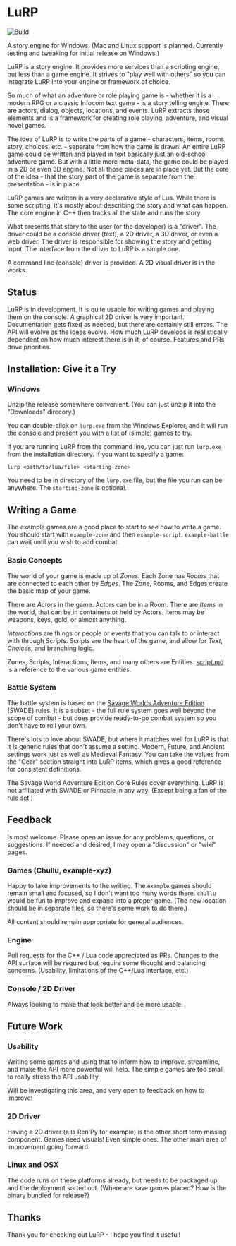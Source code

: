 # LuRP

![Build](https://github.com/leethomason/lurp/actions/workflows/c-cpp.yml/badge.svg)

A story engine for Windows. (Mac and Linux support is planned. Currently testing and tweaking for 
initial release on Windows.)

LuRP is a story engine. It provides more services than a scripting engine, but less than a game
engine. It strives to "play well with others" so you can integrate LuRP into your engine or
framework of choice.

So much of what an adventure or role playing game is - whether it is a modern RPG or a
classic Infocom text game - is a story telling engine. There are actors, dialog, objects,
locations, and events. LuRP extracts those elements and is a framework for creating role
playing, adventure, and visual novel games.

The idea of LuRP is to write the parts of a game - characters, items, rooms, story,
choices, etc. - separate from how the game is drawn. An entire LuRP game could be written and
played in text basically just an old-school adventure game. But with a little
more meta-data, the game could be played in a 2D or even 3D engine. Not all those pieces are
in place yet. But the core of the idea - that the story part of the game is separate from the
presentation - is in place.

LuRP games are written in a very declarative style of Lua. While there is some scripting,
it's mostly about describing the story and what can happen. The core engine in C++ then
tracks all the state and runs the story.

What presents that story to the user (or the developer) is a "driver". The driver could be
a console driver (text), a 2D driver, a 3D driver, or even a web driver. The driver is responsible
for showing the story and getting input. The interface from the driver to LuRP is a simple
one.

A command line (console) driver is provided. A 2D visual driver is in the works.

## Status

LuRP is in development. It is quite usable for writing games and playing them on the console.
A graphical 2D driver is very important. Documentation gets fixed as needed, but there are
certainly still errors. The API will evolve as the ideas evolve. How much LuRP develops
is realistically dependent on how much interest there is in it, of course. Features and PRs
drive priorities.

## Installation: Give it a Try

### Windows

Unzip the release somewhere convenient. (You can just unzip it into the "Downloads" direcory.)

You can double-click on `lurp.exe` from the Windows Explorer, and it will run the console
and present you with a list of (simple) games to try.

If you are running LuRP from the command line, you can just run `lurp.exe` from the installation
directory. If you want to specify a game:

```shell
lurp <path/to/lua/file> <starting-zone>
```

You need to be in directory of the `lurp.exe` file, but the file you
run can be anywhere. The `starting-zone` is optional.

## Writing a Game

The example games are a good place to start to see how to write a game. You should
start with `example-zone` and then `example-script`. `example-battle` can wait until
you wish to add combat.

### Basic Concepts

The world of your game is made up of *Zones*. Each Zone has *Rooms* that are connected
to each other by *Edges*. The Zone, Rooms, and Edges create the basic map of your game.

There are *Actors* in the game. Actors can be in a Room. There are *Items* in the world,
that can be in containers or held by Actors. Items may be weapons, keys, gold, or almost
anything.

*Interaction*s are things or people or events that you can talk to or interact with
through *Script*s. Scripts are the heart of the game, and allow for *Text*, *Choices*,
and branching logic.

Zones, Scripts, Interactions, Items, and many others are Entities.
[script.md](script.md) is a reference to the various game entities.

### Battle System

The battle system is based on the [Savage Worlds Adventure Edition](https://peginc.com/savage-settings/savage-worlds/) (SWADE) rules.
It is a subset - the full rule system goes well beyond the scope of combat -
but does provide ready-to-go combat system so you don't have to roll your own.

There's lots to love about SWADE, but where it matches well for LuRP is that it
is generic rules that don't assume a setting. Modern, Future, and Ancient settings
work just as well as Medieval Fantasy. You can take the values from the "Gear" section
straight into LuRP items, which gives a good reference for consistent definitions.

The Savage World Adventure Edition Core Rules cover everything. LuRP is not affiliated
with SWADE or Pinnacle in any way. (Except being a fan of the rule set.)

## Feedback

Is most welcome. Please open an issue for any problems, questions, or suggestions. If needed
and desired, I may open a "discussion" or "wiki" pages.

### Games (Chullu, example-xyz)

Happy to take improvements to the writing. The `example` games should remain small and focused,
so I don't want too many words there. `chullu` would be fun to improve and expand into a proper
game. (The new location should be in separate files, so there's some work to do there.)

All content should remain appropriate for general audiences.

### Engine

Pull requests for the C++ / Lua code appreciated as PRs. Changes to the API surface will be
required but require some thought and balancing concerns. (Usability, limitations of the
C++/Lua interface, etc.)

### Console / 2D Driver

Always looking to make that look better and be more usable.

## Future Work

### Usability

Writing some games and using that to inform how to improve, streamline, and make the API
more powerful will help. The simple games are too small to really stress the API usability.

Will be investigating this area, and very open to feedback on how to improve!

### 2D Driver

Having a 2D driver (a la Ren'Py for example) is the other short term missing component.
Games need visuals! Even simple ones. The other main area of improvement going forward.

### Linux and OSX

The code runs on these platforms already, but needs to be packaged up and the deployment
sorted out. (Where are save games placed? How is the binary bundled for release?)

## Thanks

Thank you for checking out LuRP - I hope you find it useful!
